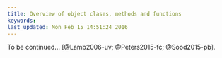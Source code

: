 ```yaml
---
title: Overview of object clases, methods and functions
keywords: 
last_updated: Mon Feb 15 14:51:24 2016
---
```


To be continued... [@Lamb2006-uv; @Peters2015-fc; @Sood2015-pb].


